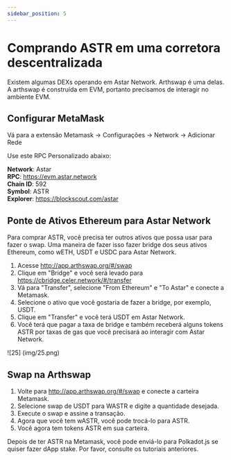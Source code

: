 ```yaml
---
sidebar_position: 5
---
```


# Comprando ASTR em uma corretora descentralizada

Existem algumas DEXs operando em Astar Network. Arthswap é uma delas. A arthswap é construída em EVM, portanto precisamos de interagir no ambiente EVM.

## Configurar MetaMask

Vá para a extensão Metamask -> Configurações -> Network -> Adicionar Rede

Use este RPC Personalizado abaixo:

**Network**: Astar <br /> **RPC**: <https://evm.astar.network> <br /> **Chain ID**: 592 <br /> **Symbol**: ASTR <br /> **Explorer**: <https://blockscout.com/astar>

## Ponte de Ativos Ethereum para Astar Network

Para comprar ASTR, você precisa ter outros ativos que possa usar para fazer o swap. Uma maneira de fazer isso fazer bridge dos seus ativos Ethereum, como wETH, USDT e USDC para Astar Network.

1. Acesse <http://app.arthswap.org/#/swap>
2. Clique em "Bridge" e você será levado para <https://cbridge.celer.network/#/transfer>
3. Vá para "Transfer", selecione "From Ethereum" e "To Astar" e conecte a Metamask.
4. Selecione o ativo que você gostaria de fazer a bridge, por exemplo, USDT.
5. Clique em "Transfer" e você terá USDT em Astar Network.
6. Você terá que pagar a taxa de bridge e também receberá alguns tokens ASTR por taxas de gas que você precisará ao interagir com Astar Network.

![25] (img/25.png)

## Swap na Arthswap

1. Volte para <http://app.arthswap.org/#/swap> e conecte a carteira Metamask.
2. Selecione swap de USDT para WASTR e digite a quantidade desejada.
3. Execute o swap e assine a transação.
4. Agora que você tem wASTR, você pode trocá-lo para ASTR.
5. Você agora tem tokens ASTR em sua carteira.

Depois de ter ASTR na Metamask, você pode enviá-lo para Polkadot.js se quiser fazer dApp stake. Por favor, consulte os tutoriais anteriores.

